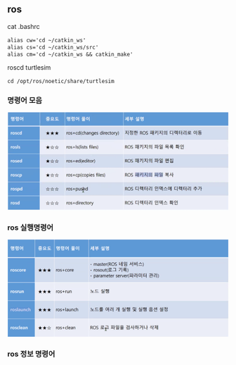 ## ros

cat .bashrc
```
alias cw='cd ~/catkin_ws'
alias cs='cd ~/catkin_ws/src'
alias cm='cd ~/catkin_ws && catkin_make'
```

roscd turtlesim
```
cd /opt/ros/noetic/share/turtlesim
```

### 명령어 모음
![text](./images/commandcomplication.png)

### ros 실행명령어
![text](./images/rosexecommand.png)


### ros 정보 명령어